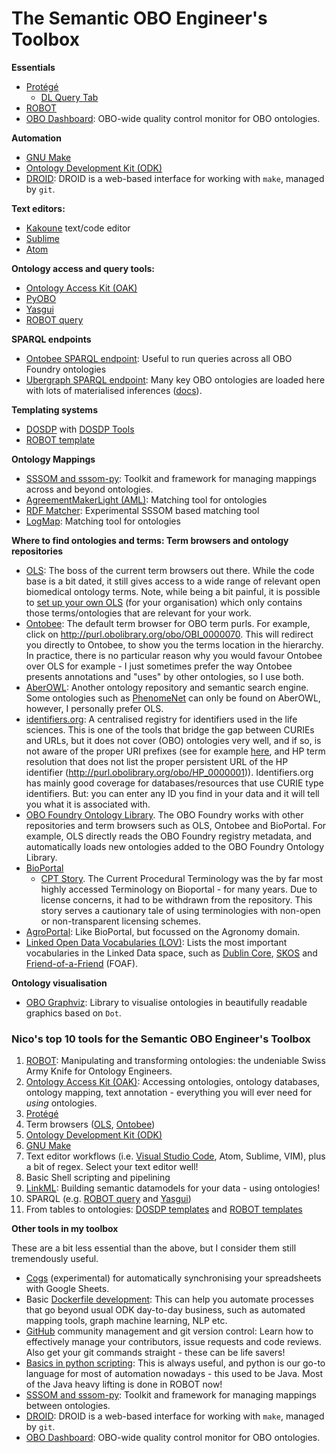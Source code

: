 # The Semantic OBO Engineer's Toolbox

**Essentials**

- [Protégé](https://protege.stanford.edu/)
  - [DL Query Tab](https://protegewiki.stanford.edu/wiki/DLQueryTab)
- [ROBOT](http://robot.obolibrary.org)
- [OBO Dashboard](http://dashboard.obofoundry.org/): OBO-wide quality control monitor for OBO ontologies.

**Automation**

- [GNU Make](https://www.gnu.org/software/make/)
- [Ontology Development Kit (ODK)](https://github.com/INCATools/ontology-development-kit)
- [DROID](https://github.com/ontodev/droid): DROID is a web-based interface for working with `make`, managed by `git`.

**Text editors:**

- [Kakoune](https://kakoune.org/) text/code editor
- [Sublime](https://www.sublimetext.com/)
- [Atom](https://atom.io/)

**Ontology access and query tools:**

- [Ontology Access Kit (OAK)](https://incatools.github.io/ontology-access-kit/introduction.html)
- [PyOBO](https://github.com/pyobo/pyobo)
- [Yasgui](https://yasgui.triply.cc/#)
- [ROBOT query](http://robot.obolibrary.org/query)

**SPARQL endpoints**

- [Ontobee SPARQL endpoint](http://www.ontobee.org/sparql): Useful to run queries across all OBO Foundry ontologies
- [Ubergraph SPARQL endpoint](https://ubergraph.apps.renci.org/sparql): Many key OBO ontologies are loaded here with lots of materialised inferences ([docs](https://github.com/INCATools/ubergraph/)).

**Templating systems**

- [DOSDP](https://incatools.github.io/dead_simple_owl_design_patterns/) with [DOSDP Tools](https://github.com/INCATools/dosdp-tools)
- [ROBOT template](http://robot.obolibrary.org/template)

**Ontology Mappings**

- [SSSOM and sssom-py](https://mapping-commons.github.io/sssom-py/index.html#): Toolkit and framework for managing mappings across and beyond ontologies.
- [AgreementMakerLight (AML)](https://github.com/AgreementMakerLight/AML-Project): Matching tool for ontologies
- [RDF Matcher](https://github.com/INCATools/rdf_matcher): Experimental SSSOM based matching tool
- [LogMap](https://github.com/ernestojimenezruiz/logmap-matcher): Matching tool for ontologies

**Where to find ontologies and terms: Term browsers and ontology repositories**

- [OLS](https://www.ebi.ac.uk/ols/index): The boss of the current term browsers out there. While the code base is a bit dated, it still gives access to a wide range of relevant open biomedical ontology terms. Note, while being a bit painful, it is possible to [set up your own OLS](https://github.com/EBISPOT/ontotools-docker-config) (for your organisation) which only contains those terms/ontologies that are relevant for your work.
- [Ontobee](http://www.ontobee.org/): The default term browser for OBO term purls. For example, click on http://purl.obolibrary.org/obo/OBI_0000070. This will redirect you directly to Ontobee, to show you the terms location in the hierarchy. In practice, there is no particular reason why you would favour Ontobee over OLS for example - I just sometimes prefer the way Ontobee presents annotations and "uses" by other ontologies, so I use both.
- [AberOWL](http://aber-owl.net/#/): Another ontology repository and semantic search engine. Some ontologies such as [PhenomeNet](http://aber-owl.net/ontology/PhenomeNET/) can only be found on AberOWL, however, I personally prefer OLS.
- [identifiers.org](https://identifiers.org/): A centralised registry for identifiers used in the life sciences. This is one of the tools that bridge the gap between CURIEs and URLs, but it does not cover (OBO) ontologies very well, and if so, is not aware of the proper URI prefixes (see for example [here](https://identifiers.org/resolve?query=HP:0000001), and HP term resolution that does not list the proper persistent URL of the HP identifier (http://purl.obolibrary.org/obo/HP_0000001)). Identifiers.org has mainly good coverage for databases/resources that use CURIE type identifiers. But: you can enter any ID you find in your data and it will tell you what it is associated with.
- [OBO Foundry Ontology Library](http://obofoundry.org/). The OBO Foundry works with other repositories and term browsers such as OLS, Ontobee and BioPortal. For example, OLS directly reads the OBO Foundry registry metadata, and automatically loads new ontologies added to the OBO Foundry Ontology Library.
- [BioPortal](https://bioportal.bioontology.org/)
  - [CPT Story](https://www.bioontology.org/why-bioportal-no-longer-offers-the-current-procedural-terminology-cpt/). The Current Procedural Terminology was the by far most highly accessed Terminology on Bioportal - for many years. Due to license concerns, it had to be withdrawn from the repository. This story serves a cautionary tale of using terminologies with non-open or non-transparent licensing schemes.
- [AgroPortal](http://agroportal.lirmm.fr/): Like BioPortal, but focussed on the Agronomy domain.
- [Linked Open Data Vocabularies (LOV)](https://lov.linkeddata.es/dataset/lov/): Lists the most important vocabularies in the Linked Data space, such as [Dublin Core](https://dublincore.org/), [SKOS](https://www.w3.org/TR/skos-reference/) and [Friend-of-a-Friend](http://xmlns.com/foaf/spec/) (FOAF).

**Ontology visualisation**

- [OBO Graphviz](https://github.com/cmungall/obographviz): Library to visualise ontologies in beautifully readable graphics based on `Dot`.

### Nico's top 10 tools for the Semantic OBO Engineer's Toolbox

1. [ROBOT](http://robot.obolibrary.org): Manipulating and transforming ontologies: the undeniable Swiss Army Knife for Ontology Engineers. 
1. [Ontology Access Kit (OAK)](https://incatools.github.io/ontology-access-kit/introduction.html): Accessing ontologies, ontology databases, ontology mapping, text annotation - everything you will ever need for _using_ ontologies.
1. [Protégé](https://protege.stanford.edu/)
1. Term browsers ([OLS](https://www.ebi.ac.uk/ols/index), [Ontobee](http://www.ontobee.org/))
1. [Ontology Development Kit (ODK)](https://github.com/INCATools/ontology-development-kit)
1. [GNU Make](https://www.gnu.org/software/make/)
1. Text editor workflows (i.e. [Visual Studio Code]([https://atom.io/](https://code.visualstudio.com/)), Atom, Sublime, VIM), plus a bit of regex. Select your text editor well!
1. Basic Shell scripting and pipelining
1. [LinkML](https://linkml.io/): Building semantic datamodels for your data - using ontologies!
1. SPARQL (e.g. [ROBOT query](http://robot.obolibrary.org/query) and [Yasgui](https://yasgui.triply.cc/#))
1. From tables to ontologies: [DOSDP templates](https://incatools.github.io/dead_simple_owl_design_patterns/) and [ROBOT templates](http://robot.obolibrary.org/template)

**Other tools in my toolbox**

These are a bit less essential than the above, but I consider them still tremendously useful.

- [Cogs](https://github.com/ontodev/cogs) (experimental) for automatically synchronising your spreadsheets with Google Sheets.
- Basic [Dockerfile development](https://docs.docker.com/get-started/02_our_app/): This can help you automate processes that go beyond usual ODK day-to-day business, such as automated mapping tools, graph machine learning, NLP etc.
- [GitHub](https://github.com/) community management and git version control: Learn how to effectively manage your contributors, issue requests and code reviews. Also get your git commands straight - these can be life savers!
- [Basics in python scripting](https://docs.python.org/3/tutorial/): This is always useful, and python is our go-to language for most of automation nowadays - this used to be Java. Most of the Java heavy lifting is done in ROBOT now!
- [SSSOM and sssom-py](https://mapping-commons.github.io/sssom-py/index.html#): Toolkit and framework for managing mappings between ontologies.
- [DROID](https://github.com/ontodev/droid): DROID is a web-based interface for working with `make`, managed by `git`.
- [OBO Dashboard](http://dashboard.obofoundry.org/): OBO-wide quality control monitor for OBO ontologies.
